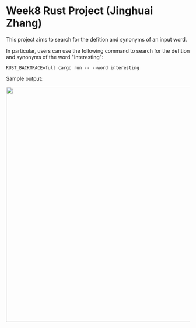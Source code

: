 # Week8 Rust Project (Jinghuai Zhang)

This project aims to search for the defition and synonyms of an input word.

In particular, users can use the following command to search for the defition and synonyms of the word "Interesting":

``RUST_BACKTRACE=full cargo run -- --word interesting``

Sample output:

<img width="642" src="1.jpg">